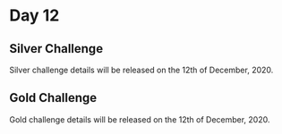 # Day 12

## Silver Challenge

Silver challenge details will be released on the 12th of December, 2020.

## Gold Challenge

Gold challenge details will be released on the 12th of December, 2020.

